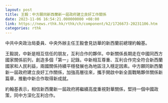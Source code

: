 ```yaml
---
layout: post
title: 王毅：中方願同新西蘭新一屆政府建立良好工作關係
date: 2023-11-06 16:54:21.000000000 +08:00
link: https://news.rthk.hk/rthk/ch/component/k2/1726673-20231106.htm
categories: rthk
---
```


中共中央政治局委員、中央外辦主任王毅會見訪華的新西蘭前總理約翰基。

王毅說，中新是相互信任的朋友，互利合作的夥伴。中新關係長期走在中國同西方國家關係前列，創造多個「第一」記錄。中新相互尊重、互利合作完全符合新西蘭國家和人民利益，兩國關係持續平穩發展也為地區注入穩定因素。中方願同新西蘭新一屆政府建立良好工作關係，加強高層往來，攜手開啟中新全面戰略夥伴關係新篇章，推動中新合作取得新成就。 

約翰基表示，相信新西蘭新一屆政府將繼續高度重視對華關係，堅持一個中國政策，同中方深化互利合作。
